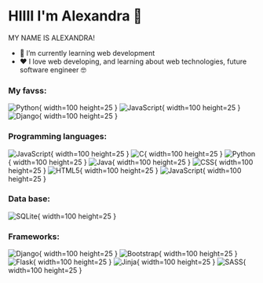 # HIIII I'm Alexandra 👋

MY NAME IS ALEXANDRA!
- 🌱 I’m currently learning web development
- ❤ I love web developing, and learning about web technologies, future software engineer 🤓

### My favss:

![Python](https://img.shields.io/badge/Python-FFD43B?logo=python&logoColor=blue){ width=100 height=25 }
![JavaScript](https://img.shields.io/badge/JavaScript-323330?logo=javascript&logoColor=F7DF1E){ width=100 height=25 }
![Django](https://img.shields.io/badge/django-%23092E20.svg?style=for-the-badge&logo=django&logoColor=white){ width=100 height=25 }


### Programming languages:
![JavaScript](https://img.shields.io/badge/JavaScript-323330?logo=javascript&logoColor=F7DF1E){ width=100 height=25 }
![C](https://img.shields.io/badge/c-%2300599C.svg?style=for-the-badge&logo=c&logoColor=white){ width=100 height=25 }
![Python](https://img.shields.io/badge/Python-FFD43B?logo=python&logoColor=blue){ width=100 height=25 }
![Java](https://img.shields.io/badge/Java-FF0000?logo=openjdk&logoColor=white){ width=100 height=25 }
![CSS](https://img.shields.io/badge/CSS3-1572B6?logo=css3&logoColor=white){ width=100 height=25 } 
![HTML5](https://img.shields.io/badge/html5-%23E34F26.svg?style=for-the-badge&logo=html5&logoColor=white){ width=100 height=25 }
![JavaScript](https://img.shields.io/badge/JavaScript-323330?logo=javascript&logoColor=F7DF1E){ width=100 height=25 }

### Data base:
![SQLite](https://img.shields.io/badge/sqlite--323330.svg?style=for-the-badge&logo=sqlite&logoColor=white){ width=100 height=25 }

### Frameworks:
![Django](https://img.shields.io/badge/django-%23092E20.svg?style=for-the-badge&logo=django&logoColor=white){ width=100 height=25 }
![Bootstrap](https://img.shields.io/badge/bootstrap-%238511FA.svg?style=for-the-badge&logo=bootstrap&logoColor=white){ width=100 height=25 }
![Flask](https://img.shields.io/badge/flask-%23000.svg?style=for-the-badge&logo=flask&logoColor=white){ width=100 height=25 }
![Jinja](https://img.shields.io/badge/jinja-white.svg?style=for-the-badge&logo=jinja&logoColor=black){ width=100 height=25 }
![SASS](https://img.shields.io/badge/SASS-hotpink.svg?style=for-the-badge&logo=SASS&logoColor=white){ width=100 height=25 }
